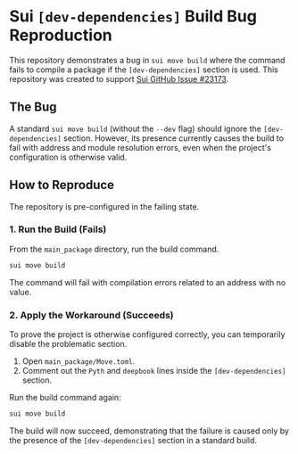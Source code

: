 # Sui `[dev-dependencies]` Build Bug Reproduction

This repository demonstrates a bug in `sui move build` where the command fails to compile a package if the `[dev-dependencies]` section is used.
This repository was created to support [Sui GitHub Issue #23173](https://github.com/MystenLabs/sui/issues/23173).

## The Bug

A standard `sui move build` (without the `--dev` flag) should ignore the `[dev-dependencies]` section. However, its presence currently causes the build to fail with address and module resolution errors, even when the project's configuration is otherwise valid.

## How to Reproduce

The repository is pre-configured in the failing state.

### 1. Run the Build (Fails)

From the `main_package` directory, run the build command.

```bash
sui move build
```

The command will fail with compilation errors related to an address with no value.

### 2. Apply the Workaround (Succeeds)

To prove the project is otherwise configured correctly, you can temporarily disable the problematic section.

1.  Open `main_package/Move.toml`.
2.  Comment out the `Pyth` and `deepbook` lines inside the `[dev-dependencies]` section.

Run the build command again:

```bash
sui move build
```

The build will now succeed, demonstrating that the failure is caused only by the presence of the `[dev-dependencies]` section in a standard build.

